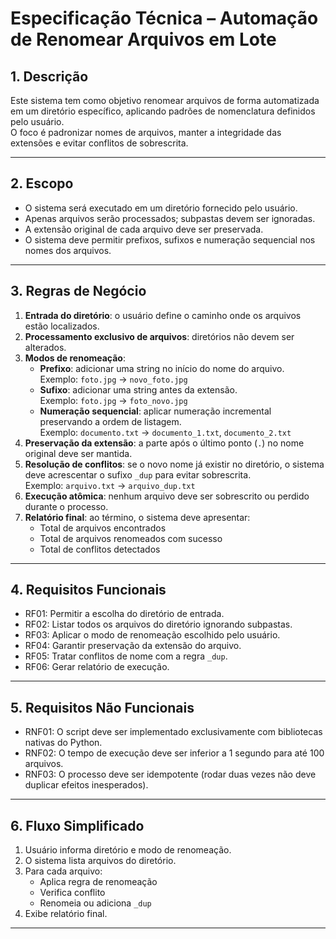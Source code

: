 # Especificação Técnica – Automação de Renomear Arquivos em Lote

## 1. Descrição
Este sistema tem como objetivo renomear arquivos de forma automatizada em um diretório específico, aplicando padrões de nomenclatura definidos pelo usuário.  
O foco é padronizar nomes de arquivos, manter a integridade das extensões e evitar conflitos de sobrescrita.

---

## 2. Escopo
- O sistema será executado em um diretório fornecido pelo usuário.
- Apenas arquivos serão processados; subpastas devem ser ignoradas.
- A extensão original de cada arquivo deve ser preservada.
- O sistema deve permitir prefixos, sufixos e numeração sequencial nos nomes dos arquivos.

---

## 3. Regras de Negócio
1. **Entrada do diretório**: o usuário define o caminho onde os arquivos estão localizados.
2. **Processamento exclusivo de arquivos**: diretórios não devem ser alterados.
3. **Modos de renomeação**:
   - **Prefixo**: adicionar uma string no início do nome do arquivo.  
     Exemplo: `foto.jpg` → `novo_foto.jpg`
   - **Sufixo**: adicionar uma string antes da extensão.  
     Exemplo: `foto.jpg` → `foto_novo.jpg`
   - **Numeração sequencial**: aplicar numeração incremental preservando a ordem de listagem.  
     Exemplo: `documento.txt` → `documento_1.txt`, `documento_2.txt`
4. **Preservação da extensão**: a parte após o último ponto (`.`) no nome original deve ser mantida.
5. **Resolução de conflitos**: se o novo nome já existir no diretório, o sistema deve acrescentar o sufixo `_dup` para evitar sobrescrita.  
   Exemplo: `arquivo.txt` → `arquivo_dup.txt`
6. **Execução atômica**: nenhum arquivo deve ser sobrescrito ou perdido durante o processo.
7. **Relatório final**: ao término, o sistema deve apresentar:
   - Total de arquivos encontrados
   - Total de arquivos renomeados com sucesso
   - Total de conflitos detectados

---

## 4. Requisitos Funcionais
- RF01: Permitir a escolha do diretório de entrada.
- RF02: Listar todos os arquivos do diretório ignorando subpastas.
- RF03: Aplicar o modo de renomeação escolhido pelo usuário.
- RF04: Garantir preservação da extensão do arquivo.
- RF05: Tratar conflitos de nome com a regra `_dup`.
- RF06: Gerar relatório de execução.

---

## 5. Requisitos Não Funcionais
- RNF01: O script deve ser implementado exclusivamente com bibliotecas nativas do Python.
- RNF02: O tempo de execução deve ser inferior a 1 segundo para até 100 arquivos.
- RNF03: O processo deve ser idempotente (rodar duas vezes não deve duplicar efeitos inesperados).

---

## 6. Fluxo Simplificado
1. Usuário informa diretório e modo de renomeação.  
2. O sistema lista arquivos do diretório.  
3. Para cada arquivo:  
   - Aplica regra de renomeação  
   - Verifica conflito  
   - Renomeia ou adiciona `_dup`  
4. Exibe relatório final.

---
